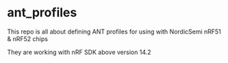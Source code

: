 # ant_profiles

This repo is all about defining ANT profiles for using with NordicSemi nRF51 & nRF52 chips  

They are working with nRF SDK above version 14.2
